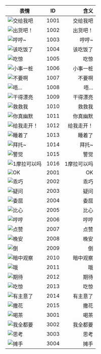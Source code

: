 |表情|ID|含义|
|-|:-:|-:|
|![交给我吧](Grasscutters-tutorial/扩展/1001.png)|1001|交给我吧|
|![出货吧！](Grasscutters-tutorial/扩展/1002.png)|1002|出货吧！|
|![哼哼~](/扩展/1003.png)|1003|哼哼~|
|![该吃饭了](/扩展/1004.png)|1004|该吃饭了|
|![吃惊](/扩展/1005.png)|1005|吃惊|
|![小事一桩](/扩展/1006.png)|1006|小事一桩|
|![不要啊](/扩展/1007.png)|1007|不要啊|
|![唔…](/扩展/1008.png)|1008|唔…|
|![干得漂亮](/扩展/1009.png)|1009|干得漂亮|
|![救救我](/扩展/1010.png)|1010|救救我|
|![你真幽默](/扩展/1011.png)|1011|你真幽默|
|![给我走开！](/扩展/1012.png)|1012|给我走开！|
|![睡着了](/扩展/1013.png)|1013|睡着了|
|![拜托~](/扩展/1014.png)|1014|拜托~|
|![警觉](/扩展/1015.png)|1015|警觉|
|![1摩拉可以吗](/扩展/1016.png)|1016|1摩拉可以吗|
|![OK](/扩展/2001.png)|2001|OK|
|![乖巧](/扩展/2002.png)|2002|乖巧|
|![疑问](/扩展/2003.png)|2003|疑问|
|![委屈](/扩展/2004.png)|2004|委屈|
|![比心](/扩展/2005.png)|2005|比心|
|![哼哼](/扩展/2006.png)|2006|哼哼|
|![点赞](/扩展/2007.png)|2007|点赞|
|![晚安](/扩展/2008.png)|2008|晚安|
|![倒](/扩展/2009.png)|2009|倒|
|![暗中观察](/扩展/2010.png)|2010|暗中观察|
|![哦](/扩展/2011.png)|2011|哦|
|![期待](/扩展/2012.png)|2012|期待|
|![吃惊](/扩展/2013.png)|2013|吃惊|
|![有主意了](/扩展/2014.png)|2014|有主意了|
|![撒花](/扩展/2015.png)|2015|撒花|
|![喝茶](/扩展/3001.png)|3001|喝茶|
|![我全都要](/扩展/3002.png)|3002|我全都要|
|![思考](/扩展/3003.png)|3003|思考|
|![摊手](/扩展/3004.png)|3004|摊手|